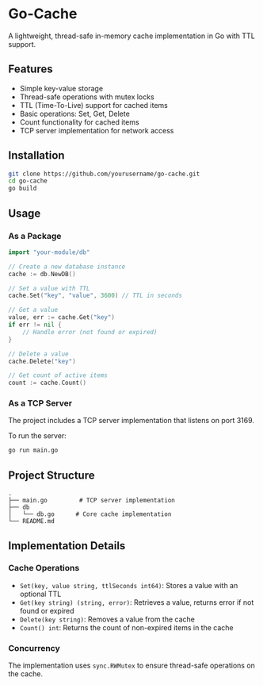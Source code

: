 # Go-Cache

A lightweight, thread-safe in-memory cache implementation in Go with TTL support.

## Features

- Simple key-value storage
- Thread-safe operations with mutex locks
- TTL (Time-To-Live) support for cached items
- Basic operations: Set, Get, Delete
- Count functionality for cached items
- TCP server implementation for network access

## Installation

```bash
git clone https://github.com/yourusername/go-cache.git
cd go-cache
go build
```

## Usage

### As a Package

```go
import "your-module/db"

// Create a new database instance
cache := db.NewDB()

// Set a value with TTL
cache.Set("key", "value", 3600) // TTL in seconds

// Get a value
value, err := cache.Get("key")
if err != nil {
    // Handle error (not found or expired)
}

// Delete a value
cache.Delete("key")

// Get count of active items
count := cache.Count()
```

### As a TCP Server

The project includes a TCP server implementation that listens on port 3169.

To run the server:

```bash
go run main.go
```

## Project Structure

```
.
├── main.go         # TCP server implementation
├── db
│   └── db.go      # Core cache implementation
└── README.md
```

## Implementation Details

### Cache Operations

- `Set(key, value string, ttlSeconds int64)`: Stores a value with an optional TTL
- `Get(key string) (string, error)`: Retrieves a value, returns error if not found or expired
- `Delete(key string)`: Removes a value from the cache
- `Count() int`: Returns the count of non-expired items in the cache

### Concurrency

The implementation uses `sync.RWMutex` to ensure thread-safe operations on the cache.